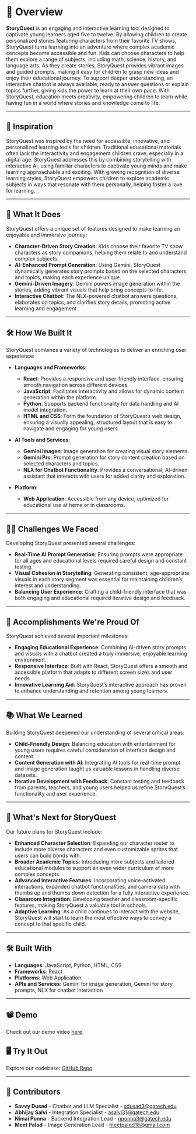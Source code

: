 # 📖 Overview

**StoryQuest** is an engaging and interactive learning tool designed to captivate young learners aged five to twelve. By allowing children to create personalized stories featuring characters from their favorite TV shows, StoryQuest turns learning into an adventure where complex academic concepts become accessible and fun. Kids can choose characters to help them explore a range of subjects, including math, science, history, and language arts. As they create stories, StoryQuest provides vibrant images and guided prompts, making it easy for children to grasp new ideas and enjoy their educational journey. To support deeper understanding, an interactive chatbot is always available, ready to answer questions or explain topics further, giving kids the power to learn at their own pace. With StoryQuest, education meets creativity, empowering children to learn while having fun in a world where stories and knowledge come to life.

---

## 🚀 Inspiration

StoryQuest was inspired by the need for accessible, innovative, and personalized learning tools for children. Traditional educational materials often lack the interactivity and engagement children crave, especially in a digital age. StoryQuest addresses this by combining storytelling with interactive AI, using familiar characters to captivate young minds and make learning approachable and exciting. With growing recognition of diverse learning styles, StoryQuest empowers children to explore academic subjects in ways that resonate with them personally, helping foster a love for learning.

---

## 🎯 What It Does

StoryQuest offers a unique set of features designed to make learning an enjoyable and immersive journey:

- **Character-Driven Story Creation**: Kids choose their favorite TV show characters as story companions, helping them relate to and understand complex subjects.
- **AI-Enhanced Prompt Generation**: Using Gemini, StoryQuest dynamically generates story prompts based on the selected characters and topics, making each experience unique.
- **Gemini-Driven Imagery**: Gemini powers image generation within the stories, adding vibrant visuals that help bring concepts to life.
- **Interactive Chatbot**: The NLX-powered chatbot answers questions, elaborates on topics, and clarifies story details, promoting active learning and engagement.

---

## 🛠 How We Built It

StoryQuest combines a variety of technologies to deliver an enriching user experience:

- **Languages and Frameworks**:
  - **React**: Provides a responsive and user-friendly interface, ensuring smooth navigation across different devices.
  - **JavaScript**: Facilitates interactivity and allows for dynamic content generation within the platform.
  - **Python**: Supports backend functionality for data handling and AI model integration.
  - **HTML and CSS**: Form the foundation of StoryQuest’s web design, ensuring a visually appealing, structured layout that is easy to navigate and engaging for young users.
  
- **AI Tools and Services**:
  - **Gemini Imagen**: Image generation for creating visual story elements.
  - **Gemini Pro**: Prompt generation for story content creation based on selected characters and topics.
  - **NLX for Chatbot Functionality**: Provides a conversational, AI-driven assistant that interacts with users for added clarity and exploration.
  
- **Platform**:
  - **Web Application**: Accessible from any device, optimized for educational use at home or in classrooms.

---

## 🧗‍♂️ Challenges We Faced

Developing StoryQuest presented several challenges:

- **Real-Time AI Prompt Generation**: Ensuring prompts were appropriate for all ages and educational levels required careful design and constant testing.
- **Visual Cohesion in Storytelling**: Generating consistent, age-appropriate visuals in each story segment was essential for maintaining children’s interest and understanding.
- **Balancing User Experience**: Crafting a child-friendly interface that was both engaging and educational required iterative design and feedback.

---

## 🎉 Accomplishments We're Proud Of

StoryQuest achieved several important milestones:

- **Engaging Educational Experience**: Combining AI-driven story prompts and visuals with a chatbot created a truly immersive, enjoyable learning environment.
- **Responsive Interface**: Built with React, StoryQuest offers a smooth and accessible platform that adapts to different screen sizes and user needs.
- **Innovative Learning Aid**: StoryQuest’s interactive approach has proven to enhance understanding and retention among young learners.

---

## 📚 What We Learned

Building StoryQuest deepened our understanding of several critical areas:

- **Child-Friendly Design**: Balancing education with entertainment for young users requires careful consideration of interface design and content.
- **Content Generation with AI**: Integrating AI tools for real-time prompt and image generation taught us valuable lessons in handling diverse datasets.
- **Iterative Development with Feedback**: Constant testing and feedback from parents, teachers, and young users helped us refine StoryQuest’s functionality and user experience.

---

## 🔮 What's Next for StoryQuest

Our future plans for StoryQuest include:

- **Enhanced Character Selection**: Expanding our character roster to include more diverse characters and even customizable sprites that users can build bonds with.
- **Broader Academic Topics**: Introducing more subjects and tailored educational modules to support an even wider curriculum of more complex concepts.
- **Advanced Interactive Features**: Incorporating voice-activated interactions, expanded chatbot functionalities, and camera data with thumbs up and thumbs down detection for a fully interactive experience.
- **Classroom Integration**: Developing teacher and classroom-specific features, making StoryQuest a valuable tool in schools.
- **Adaptive Learning**: As a child continues to interact with the website, StoryQuest will start to learn the most effective ways to convey a concept to that specific child.

---

## 🛠 Built With

- **Languages**: JavaScript, Python, HTML, CSS  
- **Frameworks**: React  
- **Platforms**: Web Application  
- **APIs and Services**: Gemini for image generation, Gemini for story prompts, NLX for chatbot interaction

---

## 📽 Demo

Check out our demo video [here](https://www.youtube.com/watch?v=OXkjsJTDxLs).

## 🖥 Try It Out

Explore our codebase: [GitHub Repo](https://github.com/EpicAJS/StoryQuest)

---

## 🤝 Contributors

- **Savvy Dusad** - Chatbot and LLM Specialist - [sdusad3@gatech.edu](mailto:sdusad3@gatech.edu)  
- **Abhijay Salvi** - Integration Specialist - [asalvi31@gatech.edu](mailto:asalvi31@gatech.edu)  
- **Nimai Ponna** - Backend Integration Lead - [nponna3@gatech.edu](mailto:nponna3@gatech.edu)  
- **Meet Palod** - Image Generation Lead - [meetpalod18@gmail.com](mailto:meetpalod18@gmail.com)
